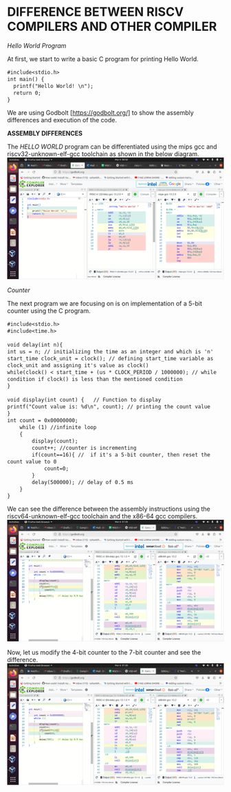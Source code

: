 # DIFFERENCE BETWEEN RISCV COMPILERS AND OTHER COMPILER

*Hello World Program*

At first, we start to write a basic C program for printing Hello World.

```
#include<stdio.h>
int main() {
  printf("Hello World! \n");
  return 0;
}
```
We are using Godbolt [https://godbolt.org/] to show the assembly differences and execution of the code.

**ASSEMBLY DIFFERENCES**

The *HELLO WORLD* program can be differentiated using the mips gcc and riscv32-unknown-elf-gcc toolchain as shown in the below diagram.
![image](/week1/helloworld.png)

*Counter*

The next program we are focusing on is on implementation of a 5-bit counter using the C program.
```
#include<stdio.h>
#include<time.h>

void delay(int n){
int us = n; // initializing the time as an integer and which is 'n'
start_time clock_unit = clock(); // defining start_time variable as clock_unit and assigning it's value as clock()
while(clock() < start_time + (us * CLOCK_PERIOD / 1000000); // while condition if clock() is less than the mentioned condition
}

void display(int count) {   // Function to display
printf("Count value is: %d\n", count); // printing the count value
}
int count = 0x00000000;
	while (1) //infinite loop
	{
		display(count);
		count++; //counter is incrementing
        if(count==16){ //  if it's a 5-bit counter, then reset the count value to 0
            count=0; 
        }
		delay(500000); // delay of 0.5 ms
	}
}
```
We can see the difference between the assembly instructions using the riscv64-unknown-elf-gcc toolchain and the x86-64 gcc compilers.
![image](/week1/4_bit_counter.png)

Now, let us modify the 4-bit counter to the 7-bit counter and see the difference.
![image2](/week1/7_bit_counter.png)


